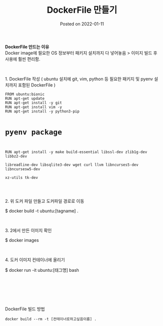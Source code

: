 <html lang="en">
<head>
    <meta charset="UTF-8">
    <meta name="viewport" content="width=device-width, initial-scale=1.0">
    <link rel="stylesheet" href="../assets/css/style.scss">
</head>
<body>
<header>
    <h1>DockerFile 만들기</h1>
    <p>Posted on 2022-01-11</p>
</header>
<main>
<p><b>DockerFile 만드는 이유&nbsp;</b><br />Docker image에 필요한 OS 정보부터 패키지 설치까지 다 넣어놓음 &gt; 이미지 빌드 후 사용에 훨씬 편리함.&nbsp;</p>
<p>&nbsp;</p>
<p>1. DockerFile 작성 ( ubuntu 설치에 git, vim, python 등 필요한 패키지 및 pyenv 설치까지 포함된 DockerFile )&nbsp;</p>
<pre class="bash" id="code_1641910189287"><code>FROM ubuntu:bionic
RUN apt-get update
RUN apt-get install -y git
RUN apt-get install vim -y
RUN apt-get install -y python3-pip

# pyenv package 
RUN apt-get install -y make build-essential libssl-dev zlib1g-dev libbz2-dev \
libreadline-dev libsqlite3-dev wget curl llvm libncurses5-dev libncursesw5-dev \
xz-utils tk-dev</code></pre>
<p>&nbsp;</p>
<p>2. 위 도커 파일 만들고 도커파일 경로로 이동&nbsp;</p>
<p>$ docker build -t ubuntu:[tagname] .&nbsp;</p>
<p>&nbsp;</p>
<p>3. 2에서 만든 이미지 확인&nbsp;</p>
<p>$ docker images&nbsp;</p>
<p>&nbsp;</p>
<p>4. 도커 이미지 컨테이너에 올리기&nbsp;</p>
<p>$ docker run -it ubuntu:[태그명] bash&nbsp;</p>
<p>&nbsp;</p>
<p>&nbsp;</p>
<p>&nbsp;</p>
<p>DockerFile 빌드 방법&nbsp;</p>
<pre class="shell" id="code_1643874688187"><code>docker build --rm -t [컨테이너로하고싶음이름] .</code></pre>
<p>&nbsp;</p>
</main>
</body>
</html>
